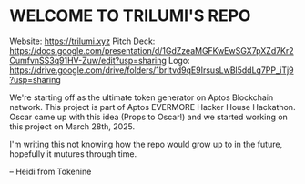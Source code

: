 # WELCOME TO TRILUMI'S REPO

Website: https://trilumi.xyz
Pitch Deck: https://docs.google.com/presentation/d/1GdZzeaMGFKwEwSGX7pXZd7Kr2CumfvnSS3q91HV-Zuw/edit?usp=sharing
Logo: https://drive.google.com/drive/folders/1brItvd9qE9IrsusLwBl5ddLq7PP_iTj9?usp=sharing

We're starting off as the ultimate token generator on Aptos Blockchain network. This project is part of Aptos EVERMORE Hacker House Hackathon.
Oscar came up with this idea (Props to Oscar!) and we started working on this project on March 28th, 2025.

I'm writing this not knowing how the repo would grow up to in the future, hopefully it mutures through time. 

– Heidi from Tokenine
